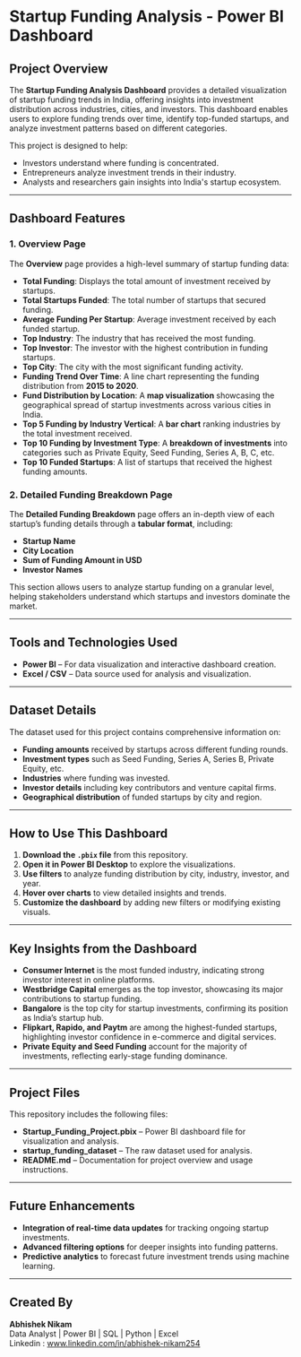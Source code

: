 # **Startup Funding Analysis - Power BI Dashboard**  

## **Project Overview**  
The **Startup Funding Analysis Dashboard** provides a detailed visualization of startup funding trends in India, offering insights into investment distribution across industries, cities, and investors. This dashboard enables users to explore funding trends over time, identify top-funded startups, and analyze investment patterns based on different categories.  

This project is designed to help:  
- Investors understand where funding is concentrated.  
- Entrepreneurs analyze investment trends in their industry.  
- Analysts and researchers gain insights into India's startup ecosystem.  

---

## **Dashboard Features**  

### **1. Overview Page**  
The **Overview** page provides a high-level summary of startup funding data:  
- **Total Funding**: Displays the total amount of investment received by startups.  
- **Total Startups Funded**: The total number of startups that secured funding.  
- **Average Funding Per Startup**: Average investment received by each funded startup.  
- **Top Industry**: The industry that has received the most funding.  
- **Top Investor**: The investor with the highest contribution in funding startups.  
- **Top City**: The city with the most significant funding activity.  
- **Funding Trend Over Time**: A line chart representing the funding distribution from **2015 to 2020**.  
- **Fund Distribution by Location**: A **map visualization** showcasing the geographical spread of startup investments across various cities in India.  
- **Top 5 Funding by Industry Vertical**: A **bar chart** ranking industries by the total investment received.  
- **Top 10 Funding by Investment Type**: A **breakdown of investments** into categories such as Private Equity, Seed Funding, Series A, B, C, etc.  
- **Top 10 Funded Startups**: A list of startups that received the highest funding amounts.  

### **2. Detailed Funding Breakdown Page**  
The **Detailed Funding Breakdown** page offers an in-depth view of each startup’s funding details through a **tabular format**, including:  
- **Startup Name**  
- **City Location**  
- **Sum of Funding Amount in USD**  
- **Investor Names**  

This section allows users to analyze startup funding on a granular level, helping stakeholders understand which startups and investors dominate the market.  

---

## **Tools and Technologies Used**  
- **Power BI** – For data visualization and interactive dashboard creation.  
- **Excel / CSV** – Data source used for analysis and visualization.  

---

## **Dataset Details**  
The dataset used for this project contains comprehensive information on:  
- **Funding amounts** received by startups across different funding rounds.  
- **Investment types** such as Seed Funding, Series A, Series B, Private Equity, etc.  
- **Industries** where funding was invested.  
- **Investor details** including key contributors and venture capital firms.  
- **Geographical distribution** of funded startups by city and region.  

---

## **How to Use This Dashboard**  
1. **Download the `.pbix` file** from this repository.  
2. **Open it in Power BI Desktop** to explore the visualizations.  
3. **Use filters** to analyze funding distribution by city, industry, investor, and year.  
4. **Hover over charts** to view detailed insights and trends.  
5. **Customize the dashboard** by adding new filters or modifying existing visuals.  

---

## **Key Insights from the Dashboard**  
- **Consumer Internet** is the most funded industry, indicating strong investor interest in online platforms.  
- **Westbridge Capital** emerges as the top investor, showcasing its major contributions to startup funding.  
- **Bangalore** is the top city for startup investments, confirming its position as India’s startup hub.  
- **Flipkart, Rapido, and Paytm** are among the highest-funded startups, highlighting investor confidence in e-commerce and digital services.  
- **Private Equity and Seed Funding** account for the majority of investments, reflecting early-stage funding dominance.  

---

## **Project Files**  
This repository includes the following files:  
- **Startup_Funding_Project.pbix** – Power BI dashboard file for visualization and analysis.  
- **startup_funding_dataset** – The raw dataset used for analysis.  
- **README.md** – Documentation for project overview and usage instructions.  

---

## **Future Enhancements**  
- **Integration of real-time data updates** for tracking ongoing startup investments.  
- **Advanced filtering options** for deeper insights into funding patterns.  
- **Predictive analytics** to forecast future investment trends using machine learning.  

---

## **Created By**  
**Abhishek Nikam**  
Data Analyst | Power BI | SQL | Python | Excel  
Linkedin : www.linkedin.com/in/abhishek-nikam254

